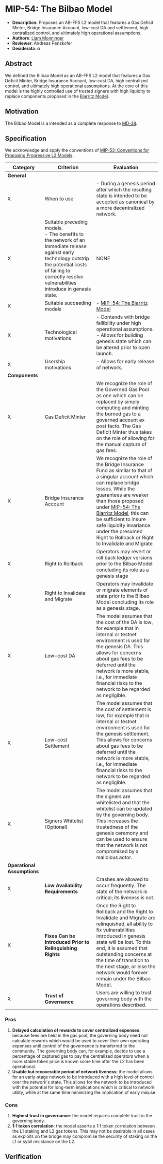 # MIP-54: The Bilbao Model
- **Description**: Proposes an AB-FFS L2 model that features a Gas Deficit Minter, Bridge Insurance Account, low-cost DA and settlement, high centralized control, and ultimately high operational assumptions.
- **Authors**: [Liam Monninger](mailto:liam@movementlabs.xyz)
- **Reviewer**: Andreas Penzkofer
- **Desiderata**: $\emptyset$

## Abstract

We defined the Bilbao Model as an AB-FFS L2 model that features a Gas Deficit Minter, Bridge Insurance Account, low-cost DA, high centralized control, and ultimately high operational assumptions. At the core of this model is the highly controlled use of trusted signers with high liquidity to replace components proposed in the [Biarritz Model](https://github.com/movementlabsxyz/MIP/pull/54).

## Motivation

The Bilbao Model is a intended as a complete response to [MD-38](https://github.com/movementlabsxyz/MIP/pulls).

## Specification

We acknowledge and apply the conventions of [MIP-53: Conventions for Proposing Progressive L2 Models](https://github.com/movementlabsxyz/MIP/pull/53).

| Category | Criterion | Evaluation |
|-----------|-----------|------------|
| **General** | | |
|X| When to use | - During a genesis period after which the resulting state is intended to be accepted as canonical by a more decentralized network. |
|X| Suitable preceding models.<br> - The benefits to the network of an immediate release against early technology outstrip the potential costs of failing to correctly resolve vulnerabilities introduce in genesis state. | NONE |
|X| Suitable succeeding models | - [MIP-54: The Biarritz Model](https://github.com/movementlabsxyz/MIP/pull/54) |
|X| Technological motivations | - Contends with bridge fallibility under high operational assumptions.<br> - Allows for building genesis state which can be altered prior to open launch. |
|X| Usership motivations | - Allows for early release of network. |
| **Components** | | |
|X| Gas Deficit Minter | We recognize the role of the Governed Gas Pool as one which can be replaced by simply computing and minting the burned gas to a governed account ex post facto. The Gas Deficit Minter thus takes on the role of allowing for the manual capture of gas fees. |
|X| Bridge Insurance Account | We recognize the role of the Bridge Insurance Fund as similar to that of a singular account which can replace bridge losses. While the guarantees are weaker than those proposed under [MIP-54: The Biarritz Model](https://github.com/movementlabsxyz/MIP/pull/54), this can be sufficient to insure safe liquidity invariance under the presumed Right to Rollback or Right to Invalidate and Migrate |
|X| Right to Rollback | Operators may revert or roll back ledger versions prior to the Bilbao Model concluding its role as a genesis stage  |
|X| Right to Invalidate and Migrate | Operators may invalidate or migrate elements of state prior to the Bilbao Model concluding its role as a genesis stage. |
|X| Low-cost DA | The model assumes that the cost of the DA is low, for example that in internal or testnet environment is used for the genesis DA. This allows for concerns about gas fees to be deferred until the network is more stable, i.e., for immediate financial risks to the network to be regarded as negligible. |
|X| Low-cost Settlement | The model assumes that the cost of settlement is low, for example that in internal or testnet environment is used for the genesis settlement. This allows for concerns about gas fees to be deferred until the network is more stable, i.e., for immediate financial risks to the network to be regarded as negligible. |
|X| Signers Whitelist (Optional) | The model assumes that the signers are whitelisted and that the whitelist can be updated by the governing body. This increases the trustedness of the genesis ceremony and can be used to ensure that the network is not compromised by a malicious actor. |
| **Operational Assumptions** | | |
|X| **Low Availability Requirements** | Crashes are allowed to occur frequently. The state of the network is critical; its liveness is not. |
|X| **Fixes Can be Introduced Prior to Relinquishing Rights** | Once the Right to Rollback and the Right to Invalidate and Migrate are relinquished, all ability to fix vulnerabilities introduced in genesis state will be lost. To this end, it is assumed that outstanding concerns at the time of transition to the next stage, or else the network would forever remain under the Bilbao Model. |
|X| **Trust of Governance** | Users are willing to trust governing body with the operations described.  |

### Pros
1. **Delayed calculation of rewards to cover centralized expenses**: because fees are held in the gas pool, the governing body need not calculate rewards which would be used to cover their own operating expenses until control of the governance is transferred to the community. The governing body can, for example, decide to use a percentage of captured gas to pay the centralized operators when a more stable token price is known some time after the L2 has been operational.
2. **Usable but recoverable period of network liveness**: the model allows for an early-stage network to be introduced with a high level of control over the network's state. This allows for the network to be introduced with the potential for long-term implications which is critical to network utility, while at the same time minimizing the implication of early misuse.

### Cons
1. **Highest trust in governance**: the model requires complete trust in the governing body. 
2. **1:1 token correlation**: the model asserts a 1:1 token correlation between the L1 staking and L2 gas tokens. This may not be desirable in all cases as exploits on the bridge may compromise the security of staking on the L1 or sybil resistance on the L2.

## Verification
